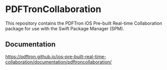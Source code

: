# PDFTronCollaboration

This repository contains the PDFTron iOS Pre-built Real-time Collaboration package for use with the Swift Package Manager (SPM).

## Documentation

https://pdftron.github.io/ios-pre-built-real-time-collaboration/documentation/pdftroncollaboration/
